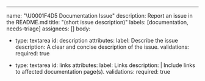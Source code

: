 ---
name: "\U0001F4D5 Documentation Issue"
description: Report an issue in the README.md
title: "(short issue description)"
labels: [documentation, needs-triage]
assignees: []
body:
- type: textarea
  id: description
  attributes:
  label: Describe the issue
  description: A clear and concise description of the issue.
  validations:
  required: true

- type: textarea
  id: links
  attributes:
  label: Links
  description: |
  Include links to affected documentation page(s).
  validations:
  required: true
